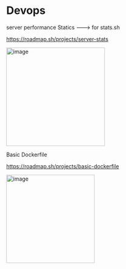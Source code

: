 # Devops

server performance Statics ---> for stats.sh

https://roadmap.sh/projects/server-stats

<img width="260" alt="image" src="https://github.com/user-attachments/assets/1268f0c2-aec6-4a54-8554-6733909b862f" />

Basic Dockerfile

https://roadmap.sh/projects/basic-dockerfile

<img width="233" alt="image" src="https://github.com/user-attachments/assets/9bf12a11-7851-48bc-b472-4db8d1fc1b8f" />

